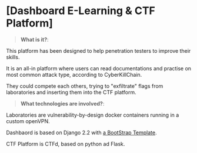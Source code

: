 # [Dashboard E-Learning & CTF Platform]

> **What is it?**:

This platform has been designed to help penetration testers to improve their skills.

It is an all-in platform where users can read documentations and practise on most common attack type, according to CyberKillChain.

They could compete each others, trying to "exfiltrate" flags from laboratories and inserting them into the CTF platform.


> **What technologies are involved?**:

Laboratories are vulnerability-by-design docker containers running in a custom openVPN.

Dashbaord is based on Django 2.2 with [a BootStrap Template](https://appseed.us/admin-dashboards/django-dashboard-material).

CTF Platform is CTFd, based on python ad Flask.

